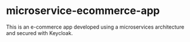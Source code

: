 # microservice-ecommerce-app
This is an e-commerce app developed using a microservices architecture and secured with Keycloak.
